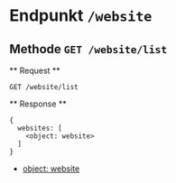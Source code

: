 # Endpunkt `/website`

## Methode `GET /website/list`

** Request **

    GET /website/list

** Response **

    {
      websites: [
        <object: website>
      ]
    }

* [object: website](../schema/website.md)
